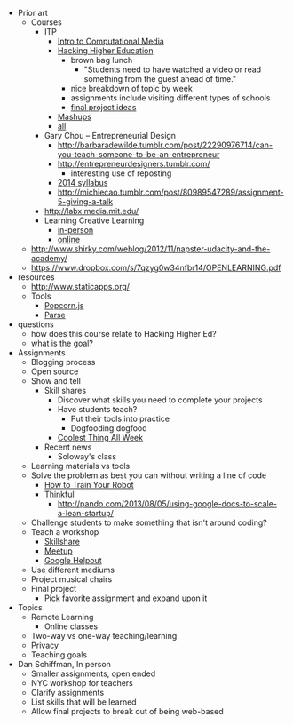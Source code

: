 * Prior art
    * Courses
        * ITP
            * [Intro to Computational Media](https://github.com/ITPNYU/ICM-2013)
            * [Hacking Higher Education](http://itp.nyu.edu/~dbo3/hack-ed/)
                * brown bag lunch
                    * "Students need to have watched a video or read something from the guest ahead of time."
                * nice breakdown of topic by week
                * assignments include visiting different types of schools
                * [final project ideas](http://itp.nyu.edu/~dbo3/hack-ed/final-project-ideas/)
            * [Mashups](https://github.com/craigprotzel/Mashups)
            * [all](http://itp.nyu.edu/sigs/program/)
        * Gary Chou – Entrepreneurial Design
            * http://barbaradewilde.tumblr.com/post/22290976714/can-you-teach-someone-to-be-an-entrepreneur
            * http://entrepreneurdesigners.tumblr.com/
                * interesting use of reposting
            * [2014 syllabus](https://docs.google.com/document/d/1LGtSpkTaS-keAJ4f6fwgHg78uftmBHK9Ebf87Ht9z6s/edit)
            * http://michiecao.tumblr.com/post/80989547289/assignment-5-giving-a-talk
        * http://labx.media.mit.edu/
        * Learning Creative Learning
            * [in-person](http://mas712.media.mit.edu/)
            * [online](http://learn.media.mit.edu/lcl/)
    * http://www.shirky.com/weblog/2012/11/napster-udacity-and-the-academy/
    * https://www.dropbox.com/s/7qzyg0w34nfbr14/OPENLEARNING.pdf
* resources
    * http://www.staticapps.org/
    * Tools
        * [Popcorn.js](http://popcornjs.org)
        * [Parse](https://parse.com)
* questions
    * how does this course relate to Hacking Higher Ed?
    * what is the goal?
* Assignments
    * Blogging process
    * Open source
    * Show and tell
         * Skill shares
              * Discover what skills you need to complete your projects
              * Have students teach?
                  * Put their tools into practice
                  * Dogfooding dogfood
              * [Coolest Thing All Week](https://groups.google.com/forum/#!forum/coolest-thing-all-week)
         * Recent news
              * Soloway's class
    * Learning materials vs tools
    * Solve the problem as best you can without writing a line of code
        * [How to Train Your Robot](http://drtechniko.com/2012/04/09/how-to-train-your-robot/)
        * Thinkful
            * http://pando.com/2013/08/05/using-google-docs-to-scale-a-lean-startup/
    * Challenge students to make something that isn't around coding?
    * Teach a workshop
        * [Skillshare](http://www.skillshare.com/)
        * [Meetup](http://www.meetup.com/)
        * [Google Helpout](https://helpouts.google.com/)
    * Use different mediums
    * Project musical chairs
    * Final project
        * Pick favorite assignment and expand upon it
* Topics
    * Remote Learning
        * Online classes
    * Two-way vs one-way teaching/learning
    * Privacy
    * Teaching goals
* Dan Schiffman, In person
    * Smaller assignments, open ended
    * NYC workshop for teachers
    * Clarify assignments
    * List skills that will be learned
    * Allow final projects to break out of being web-based
